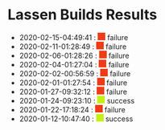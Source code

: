 # Lassen Builds Results

 - 2020-02-15-04:49:41 : ![red](./images/red.png) failure
 - 2020-02-11-01:28:49 : ![red](./images/red.png) failure
 - 2020-02-06-01:28:26 : ![red](./images/red.png) failure
 - 2020-02-04-01:27:04 : ![red](./images/red.png) failure
 - 2020-02-02-00:56:59 : ![red](./images/red.png) failure
 - 2020-02-01-01:27:54 : ![red](./images/red.png) failure
 - 2020-01-27-09:32:12 : ![red](./images/red.png) failure
 - 2020-01-24-09:23:10 : ![green](./images/green.png) success
 - 2020-01-22-17:18:24 : ![red](./images/red.png) failure
 - 2020-01-12-10:47:40 : ![green](./images/green.png) success
